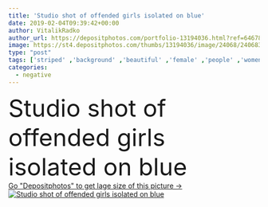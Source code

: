 ```yaml
---
title: 'Studio shot of offended girls isolated on blue'
date: 2019-02-04T09:39:42+00:00
author: VitalikRadko
author_url: https://depositphotos.com/portfolio-13194036.html?ref=64678756
image: https://st4.depositphotos.com/thumbs/13194036/image/24068/240683998/api_thumb_450.jpg?forcejpeg=true
type: "post"
tags: ['striped' ,'background' ,'beautiful' ,'female' ,'people' ,'women' ,'caucasian' ,'girls' ,'friendship' ,'brunette' ,'friends' ,'blonde' ,'attractive' ,'offended' ,'Studio Shot' ,'young adult' ,'isolated on blue' ,'denim shorts' ,'negative emotions' ]
categories: 
  - negative
---
```

<div aling="center">
            <font size="60"> Studio shot of offended girls isolated on blue</font>   
</div>
<div>
    <a href='https://st4.depositphotos.com/thumbs/13194036/image/24068/240683998/api_thumb_450.jpg?forcejpeg=true?ref=64678756' target=_blank > Go "Depositphotos" to get lage size of this picture ->
        <img href='https://st4.depositphotos.com/thumbs/13194036/image/24068/240683998/api_thumb_450.jpg?forcejpeg=true?ref=64678756' src='https://st4.depositphotos.com/13194036/24068/i/950/depositphotos_240683998-stock-photo-studio-shot-offended-girls-isolated.jpg?forcejpeg=true' alt='Studio shot of offended girls isolated on blue' >
    </a>
</div>
